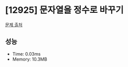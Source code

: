 # [12925] 문자열을 정수로 바꾸기

[문제 출처](https://school.programmers.co.kr/learn/courses/30/lessons/12925)

## 성능

- Time: 0.03ms
- Memory: 10.3MB